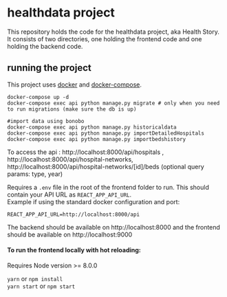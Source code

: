# healthdata project
This repository holds the code for the healthdata project, aka Health Story. It consists of two directories, one holding the frontend code and one holding the backend code.

## running the project
This project uses [docker](https://docs.docker.com/install/) and  [docker-compose](https://docs.docker.com/compose/install/).

```
docker-compose up -d
docker-compose exec api python manage.py migrate # only when you need to run migrations (make sure the db is up)

#import data using bonobo
docker-compose exec api python manage.py historicaldata
docker-compose exec api python manage.py importDetailedHospitals
docker-compose exec api python manage.py importbedshistory
```

To access the api : http://localhost:8000/api/hospitals , http://localhost:8000/api/hospital-networks, http://localhost:8000/api/hospital-networks/[id]/beds (optional query params: type, year)

Requires a `.env` file in the root of the frontend folder to run. This should contain your API URL as `REACT_APP_API_URL`.  
Example if using the standard docker configuration and port:
```
REACT_APP_API_URL=http://localhost:8000/api
```

The backend should be available on http://localhost:8000 and the frontend should be available on http://localhost:9000

#### To run the frontend locally with hot reloading:

Requires Node version >= 8.0.0

`yarn` or `npm install`  
`yarn start` or `npm start`
